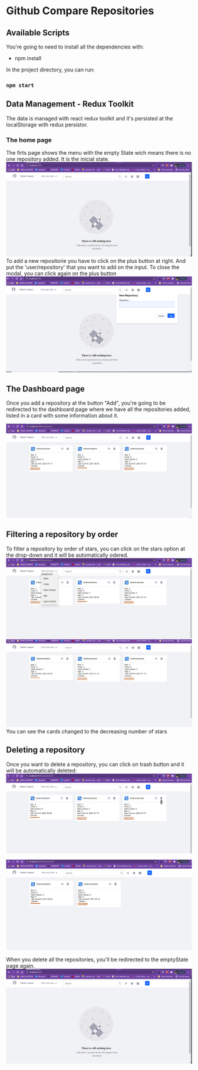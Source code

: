 # Github Compare Repositories


## Available Scripts

You're going to need to install all the dependencies with:
- npm install

In the project directory, you can run:

### `npm start`


## Data Management - Redux Toolkit
The data is managed with react redux toolkit and it's persisted at the localStorage with redux persistor. 

### The home page

The firts page shows the menu with the empty State wich means there is no one repository added. It is the inicial state.
![emptyState](./src/assets/images/emptyState.PNG)
To add a new repositorie you have to click on the plus button at right. And put the 'user/repository' that you want to add on the input. To close the modal, you can click again on the plus button
![newRepository](./src/assets/images/newRepository.png)


## The Dashboard page
Once you add a repository at the button "Add", you're going to be redirected to the dashboard page where we have all the repositories added, listed in a card with some information about it.

![repositories](./src/assets/images/dashboard.png)

## Filtering a repository by order
To filter a repository by order of stars, you can click on the stars option at the drop-down and it will be automatically odered.
![filterByOrder](./src/assets/images/filterByOrder.png)
![filtedByStarsAmount](./src/assets/images/filtedByStarsAmount.png)
You can see the cards changed to the decreasing number of stars


## Deleting a repository
Once you want to delete a repository, you can click on trash button and it will be automatically deleted:
![deleteRepo](./src/assets/images/deleteRepo.png)

![repoDeleted](./src/assets/images/repoDeleted.png)

When you delete all the repositories, you'll be redirected to the emptyState page again.
![emptyState](./src/assets/images/emptyState.png)
